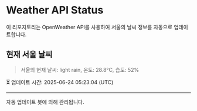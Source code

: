 
# Weather API Status

이 리포지토리는 OpenWeather API를 사용하여 서울의 날씨 정보를 자동으로 업데이트합니다.

## 현재 서울 날씨
> 서울의 현재 날씨: light rain, 온도: 28.8°C, 습도: 52%

⏳ 업데이트 시간: 2025-06-24 05:23:04 (UTC)

---
자동 업데이트 봇에 의해 관리됩니다.
